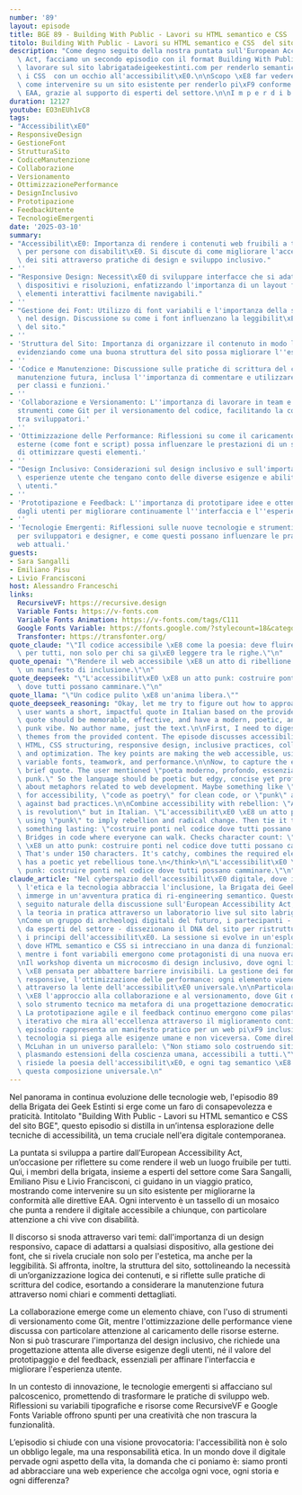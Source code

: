 ```yaml
---
number: '89'
layout: episode
title: BGE 89 - Building With Public - Lavori su HTML semantico e CSS  del sito BGE
titolo: Building With Public - Lavori su HTML semantico e CSS  del sito BGE
description: "Come degno seguito della nostra puntata sull'European Accessibility\
  \ Act, facciamo un secondo episodio con il format Building With Public, dove torniamo\
  \ lavorare sul sito labrigatadeigeekestinti.com per renderlo semantico e strutturare\
  \ i CSS  con un occhio all'accessibilit\xE0.\n\nScopo \xE8 far vedere praticamente\
  \ come intervenire su un sito esistente per renderlo pi\xF9 conforme alle direttive\
  \ EAA, grazie al supporto di esperti del settore.\n\nI m p e r d i b i l e ."
duration: 12127
youtube: EO3nEUh1vC8
tags:
- "Accessibilit\xE0"
- ResponsiveDesign
- GestioneFont
- StrutturaSito
- CodiceManutenzione
- Collaborazione
- Versionamento
- OttimizzazionePerformance
- DesignInclusivo
- Prototipazione
- FeedbackUtente
- TecnologieEmergenti
date: '2025-03-10'
summary:
- "Accessibilit\xE0: Importanza di rendere i contenuti web fruibili a tutti, in particolare\
  \ per persone con disabilit\xE0. Si discute di come migliorare l'accessibilit\xE0\
  \ dei siti attraverso pratiche di design e sviluppo inclusivo."
- ''
- "Responsive Design: Necessit\xE0 di sviluppare interfacce che si adattino a diversi\
  \ dispositivi e risoluzioni, enfatizzando l'importanza di un layout fluido e di\
  \ elementi interattivi facilmente navigabili."
- ''
- "Gestione dei Font: Utilizzo di font variabili e l'importanza della scelta tipografica\
  \ nel design. Discussione su come i font influenzano la leggibilit\xE0 e l'estetica\
  \ del sito."
- ''
- 'Struttura del Sito: Importanza di organizzare il contenuto in modo logico e accessibile,
  evidenziando come una buona struttura del sito possa migliorare l''esperienza dell''utente.'
- ''
- 'Codice e Manutenzione: Discussione sulle pratiche di scrittura del codice per la
  manutenzione futura, inclusa l''importanza di commentare e utilizzare nomi chiari
  per classi e funzioni.'
- ''
- 'Collaborazione e Versionamento: L''importanza di lavorare in team e utilizzare
  strumenti come Git per il versionamento del codice, facilitando la collaborazione
  tra sviluppatori.'
- ''
- 'Ottimizzazione delle Performance: Riflessioni su come il caricamento di risorse
  esterne (come font e script) possa influenzare le prestazioni di un sito e l''importanza
  di ottimizzare questi elementi.'
- ''
- "Design Inclusivo: Considerazioni sul design inclusivo e sull'importanza di progettare\
  \ esperienze utente che tengano conto delle diverse esigenze e abilit\xE0 degli\
  \ utenti."
- ''
- 'Prototipazione e Feedback: L''importanza di prototipare idee e ottenere feedback
  dagli utenti per migliorare continuamente l''interfaccia e l''esperienza utente.'
- ''
- 'Tecnologie Emergenti: Riflessioni sulle nuove tecnologie e strumenti disponibili
  per sviluppatori e designer, e come questi possano influenzare le pratiche di sviluppo
  web attuali.'
guests:
- Sara Sangalli
- Emiliano Pisu
- Livio Francisconi
host: Alessandro Franceschi
links:
  RecursiveVF: https://recursive.design
  Variable Fonts: https://v-fonts.com
  Variable Fonts Animation: https://v-fonts.com/tags/C111
  Google Fonts Variable: https://fonts.google.com/?stylecount=18&categoryFilters=Technology:%2FTechnology%2FVariable
  Transfonter: https://transfonter.org/
quote_claude: "\"Il codice accessibile \xE8 come la poesia: deve fluire naturalmente\
  \ per tutti, non solo per chi sa gi\xE0 leggere tra le righe.\"\n"
quote_openai: "\"Rendere il web accessibile \xE8 un atto di ribellione: ogni pixel\
  \ un manifesto di inclusione.\"\n"
quote_deepseek: "\"L'accessibilit\xE0 \xE8 un atto punk: costruire ponti nel codice\
  \ dove tutti possano camminare.\"\n"
quote_llama: "\"Un codice pulito \xE8 un'anima libera.\""
quote_deepseek_reasoning: "Okay, let me try to figure out how to approach this. The\
  \ user wants a short, impactful quote in Italian based on the provided text. The\
  \ quote should be memorable, effective, and have a modern, poetic, and slightly\
  \ punk vibe. No author name, just the text.\n\nFirst, I need to digest the main\
  \ themes from the provided content. The episode discusses accessibility, semantic\
  \ HTML, CSS structuring, responsive design, inclusive practices, collaboration,\
  \ and optimization. The key points are making the web accessible, using proper structure,\
  \ variable fonts, teamwork, and performance.\n\nNow, to capture the essence in a\
  \ brief quote. The user mentioned \"poeta moderno, profondo, essenziale e un po'\
  \ punk.\" So the language should be poetic but edgy, concise yet profound.\n\nThinking\
  \ about metaphors related to web development. Maybe something like \"building bridges\"\
  \ for accessibility, \"code as poetry\" for clean code, or \"punk\" as rebellion\
  \ against bad practices.\n\nCombine accessibility with rebellion: \"Accessibility\
  \ is revolution\" but in Italian. \"L'accessibilit\xE0 \xE8 un atto punk\" \u2013\
  \ using \"punk\" to imply rebellion and radical change. Then tie it to building\
  \ something lasting: \"costruire ponti nel codice dove tutti possano camminare.\"\
  \ Bridges in code where everyone can walk. Checks character count: \"L'accessibilit\xE0\
  \ \xE8 un atto punk: costruire ponti nel codice dove tutti possano camminare.\"\
  \ That's under 150 characters. It's catchy, combines the required elements, and\
  \ has a poetic yet rebellious tone.\n</think>\n\"L'accessibilit\xE0 \xE8 un atto\
  \ punk: costruire ponti nel codice dove tutti possano camminare.\"\n"
claude_article: "Nel cyberspazio dell'accessibilit\xE0 digitale, dove il codice incontra\
  \ l'etica e la tecnologia abbraccia l'inclusione, la Brigata dei Geek Estinti si\
  \ immerge in un'avventura pratica di ri-engineering semantico. Questo episodio,\
  \ seguito naturale della discussione sull'European Accessibility Act, trasforma\
  \ la teoria in pratica attraverso un laboratorio live sul sito labrigatadeigeekestinti.com.\n\
  \nCome un gruppo di archeologi digitali del futuro, i partecipanti - accompagnati\
  \ da esperti del settore - dissezionano il DNA del sito per ristrutturarlo secondo\
  \ i principi dell'accessibilit\xE0. La sessione si evolve in un'esplorazione multidimensionale\
  \ dove HTML semantico e CSS si intrecciano in una danza di funzionalit\xE0 e forma,\
  \ mentre i font variabili emergono come protagonisti di una nuova era tipografica.\n\
  \nIl workshop diventa un microcosmo di design inclusivo, dove ogni linea di codice\
  \ \xE8 pensata per abbattere barriere invisibili. La gestione dei font, la struttura\
  \ responsive, l'ottimizzazione delle performance: ogni elemento viene riconsiderato\
  \ attraverso la lente dell'accessibilit\xE0 universale.\n\nParticolarmente illuminante\
  \ \xE8 l'approccio alla collaborazione e al versionamento, dove Git diventa non\
  \ solo strumento tecnico ma metafora di una progettazione democratica e condivisa.\
  \ La prototipazione agile e il feedback continuo emergono come pilastri di un processo\
  \ iterativo che mira all'eccellenza attraverso il miglioramento continuo.\n\nQuesto\
  \ episodio rappresenta un manifesto pratico per un web pi\xF9 inclusivo, dove la\
  \ tecnologia si piega alle esigenze umane e non viceversa. Come direbbe Marshall\
  \ McLuhan in un universo parallelo: \"Non stiamo solo costruendo siti web, stiamo\
  \ plasmando estensioni della coscienza umana, accessibili a tutti.\"\n\nNel codice\
  \ risiede la poesia dell'accessibilit\xE0, e ogni tag semantico \xE8 un verso di\
  \ questa composizione universale.\n"
---
```

Nel panorama in continua evoluzione delle tecnologie web, l'episodio 89 della Brigata dei Geek Estinti si erge come un faro di consapevolezza e praticità. Intitolato "Building With Public - Lavori su HTML semantico e CSS del sito BGE", questo episodio si distilla in un’intensa esplorazione delle tecniche di accessibilità, un tema cruciale nell'era digitale contemporanea.

La puntata si sviluppa a partire dall’European Accessibility Act, un’occasione per riflettere su come rendere il web un luogo fruibile per tutti. Qui, i membri della brigata, insieme a esperti del settore come Sara Sangalli, Emiliano Pisu e Livio Francisconi, ci guidano in un viaggio pratico, mostrando come intervenire su un sito esistente per migliorarne la conformità alle direttive EAA. Ogni intervento è un tassello di un mosaico che punta a rendere il digitale accessibile a chiunque, con particolare attenzione a chi vive con disabilità.

Il discorso si snoda attraverso vari temi: dall'importanza di un design responsivo, capace di adattarsi a qualsiasi dispositivo, alla gestione dei font, che si rivela cruciale non solo per l'estetica, ma anche per la leggibilità. Si affronta, inoltre, la struttura del sito, sottolineando la necessità di un’organizzazione logica dei contenuti, e si riflette sulle pratiche di scrittura del codice, esortando a considerare la manutenzione futura attraverso nomi chiari e commenti dettagliati.

La collaborazione emerge come un elemento chiave, con l'uso di strumenti di versionamento come Git, mentre l'ottimizzazione delle performance viene discussa con particolare attenzione al caricamento delle risorse esterne. Non si può trascurare l'importanza del design inclusivo, che richiede una progettazione attenta alle diverse esigenze degli utenti, né il valore del prototipaggio e del feedback, essenziali per affinare l'interfaccia e migliorare l'esperienza utente.

In un contesto di innovazione, le tecnologie emergenti si affacciano sul palcoscenico, promettendo di trasformare le pratiche di sviluppo web. Riflessioni su variabili tipografiche e risorse come RecursiveVF e Google Fonts Variable offrono spunti per una creatività che non trascura la funzionalità.

L’episodio si chiude con una visione provocatoria: l'accessibilità non è solo un obbligo legale, ma una responsabilità etica. In un mondo dove il digitale pervade ogni aspetto della vita, la domanda che ci poniamo è: siamo pronti ad abbracciare una web experience che accolga ogni voce, ogni storia e ogni differenza?
